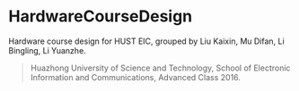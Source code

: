# HardwareCourseDesign
Hardware course design for HUST EIC, grouped by Liu Kaixin, Mu Difan, Li Bingling, Li Yuanzhe.
> Huazhong University of Science and Technology, 
School of Electronic Information and Communications, 
Advanced Class 2016.
